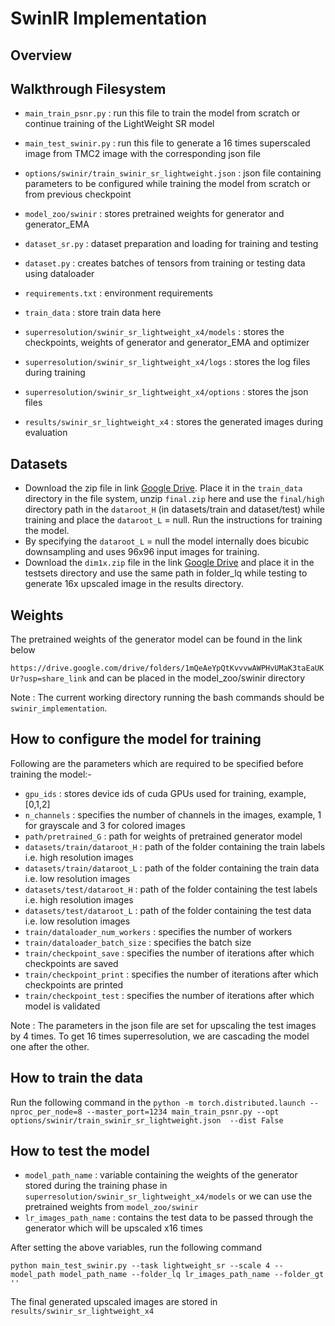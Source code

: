 # SwinIR Implementation

## Overview

## Walkthrough Filesystem

- `main_train_psnr.py` : run this file to train the model from scratch or continue training of the LightWeight SR model
- `main_test_swinir.py` : run this file to generate a 16 times superscaled image from TMC2 image with the corresponding json file
- `options/swinir/train_swinir_sr_lightweight.json` : json file containing parameters to be configured while training the model from scratch or from previous checkpoint
- `model_zoo/swinir` : stores pretrained weights for generator and generator_EMA
- `dataset_sr.py` : dataset preparation and loading for training and testing
- `dataset.py` : creates batches of tensors from training or testing data using dataloader
- `requirements.txt` : environment requirements

- `train_data` : store train data here
- `superresolution/swinir_sr_lightweight_x4/models` : stores the checkpoints, weights of generator and generator_EMA and optimizer
- `superresolution/swinir_sr_lightweight_x4/logs` : stores the log files during training
- `superresolution/swinir_sr_lightweight_x4/options` : stores the json files
- `results/swinir_sr_lightweight_x4` : stores the generated images during evaluation

## Datasets

- Download the zip file in link [Google Drive](https://drive.google.com/file/d/1boCR3boKfQRaq0yukc_wm9tqSFkV0Ba-/view?usp=share_link). Place it in the `train_data` directory in the file system, unzip `final.zip` here and use the `final/high` directory path in the `dataroot_H` (in datasets/train and dataset/test) while training and place the `dataroot_L` = null. Run the instructions for training the model.
- By specifying the `dataroot_L` = null the model internally does bicubic downsampling and uses 96x96 input images for training.
- Download the `dim1x.zip` file in the link [Google Drive](https://drive.google.com/file/d/1vUR8wNgacHdNdCQ_k-FnP-mdiOE9tHMA/view?usp=share_link) and place it in the testsets directory and use the same path in folder_lq while testing to generate 16x upscaled image in the results directory.

## Weights

The pretrained weights of the generator model can be found in the link below

```https://drive.google.com/drive/folders/1mQeAeYpQtKvvvwAWPHvUMaK3taEaUKUr?usp=share_link``` and can be placed in the model_zoo/swinir directory

Note : The current working directory running the bash commands should be `swinir_implementation`.

## How to configure the model for training

Following are the parameters which are required to be specified before training the model:-
- `gpu_ids` : stores device ids of cuda GPUs used for training, example, [0,1,2] 
- `n_channels` : specifies the number of channels in the images, example, 1 for grayscale and 3 for colored images
- `path/pretrained_G` : path for weights of pretrained generator model
- `datasets/train/dataroot_H` : path of the folder containing the train labels i.e. high resolution images
- `datasets/train/dataroot_L` : path of the folder containing the train data i.e. low resolution images
- `datasets/test/dataroot_H` : path of the folder containing the test labels i.e. high resolution images
- `datasets/test/dataroot_L` : path of the folder containing the test data i.e. low resolution images
- `train/dataloader_num_workers` : specifies the number of workers
- `train/dataloader_batch_size` : specifies the batch size
- `train/checkpoint_save` : specifies the number of iterations after which checkpoints are saved
- `train/checkpoint_print` : specifies the number of iterations after which checkpoints are printed
- `train/checkpoint_test` : specifies the number of iterations after which model is validated

Note : The parameters in the json file are set for upscaling the test images by 4 times. To get 16 times superresolution, we are cascading the model one after the other.

## How to train the data

Run the following command in the 
```python -m torch.distributed.launch --nproc_per_node=8 --master_port=1234 main_train_psnr.py --opt options/swinir/train_swinir_sr_lightweight.json  --dist False```

## How to test the model

- `model_path_name` : variable containing the weights of the generator stored during the training phase in `superresolution/swinir_sr_lightweight_x4/models` or we can use the pretrained weights from `model_zoo/swinir`
- `lr_images_path_name` : contains the test data to be passed through the generator which will be upscaled x16 times

After setting the above variables, run the following command

```python main_test_swinir.py --task lightweight_sr --scale 4 --model_path model_path_name --folder_lq lr_images_path_name --folder_gt ''```

The final generated upscaled images are stored in `results/swinir_sr_lightweight_x4`